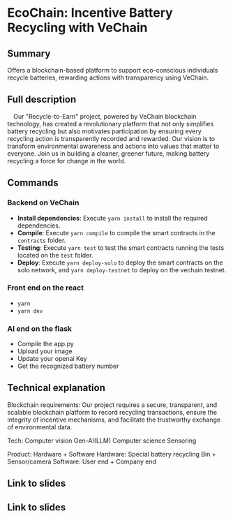 # EcoChain: Incentive Battery Recycling with VeChain


## Summary

Offers a blockchain-based platform to support eco-conscious individuals recycle batteries, rewarding actions with transparency using VeChain.


## Full description

 Our "Recycle-to-Earn" project, powered by VeChain blockchain technology, has created a revolutionary platform that not only simplifies battery recycling but also motivates participation by ensuring every recycling action is transparently recorded and rewarded.
 Our vision is to transform environmental awareness and actions into values that matter to everyone. Join us in building a cleaner, greener future, making battery recycling a force for change in the world.

## Commands

### Backend on VeChain
- **Install dependencies**: Execute `yarn install` to install the required dependencies.
- **Compile**: Execute `yarn compile` to compile the smart contracts in the `contracts` folder.
- **Testing**: Execute `yarn test` to test the smart contracts running the tests located on the `test` folder.
- **Deploy**: Execute `yarn deploy-solo` to deploy the smart contracts on the solo network, and `yarn deploy-testnet` to deploy on the vechain testnet.

### Front end on the react

- `yarn`
- `yarn dev`

### AI end on the flask
- Compile the app.py
- Upload your image
- Update your openai Key
- Get the recognized battery number

## Technical explanation

Blockchain requirements:
Our project requires a secure, transparent, and scalable blockchain platform to record recycling transactions, ensure the integrity of incentive mechanisms, and facilitate the trustworthy exchange of environmental data.

Tech:
Computer vision
Gen-AI(LLM)
Computer science
Sensoring

Product:
Hardware + Software
Hardware: Special battery recycling Bin + Sensor/camera
Software: User end + Company end

## Link to slides



## Link to slides

